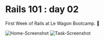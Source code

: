 # Rails 101 : day 02

First Week of Rails at Le Wagon Bootcamp. :rocket: 


![Home-Screenshot](https://i.imgur.com/iYmJeuO.png)
![Task-Screenshot](https://i.imgur.com/f9GxfsQ.png)
